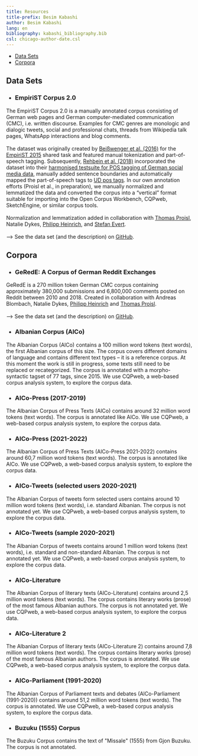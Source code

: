 ```yaml
---
title: Resources
title-prefix: Besim Kabashi
author: Besim Kabashi
lang: en
bibliography: kabashi_bibliography.bib
csl: chicago-author-date.csl
---
```


- [Data Sets](#data-sets)
- [Corpora](#corpora)


## Data Sets ##

- ### EmpiriST Corpus 2.0 ###
The EmpiriST Corpus 2.0 is a manually annotated corpus consisting of
German web pages and German computer-mediated communication (CMC),
i.e. written discourse. Examples for CMC genres are monologic and
dialogic tweets, social and professional chats, threads from Wikipedia
talk pages, WhatsApp interactions and blog comments.
\
\
The dataset was originally created by [Beißwenger et
al. (2016)](https://www.aclweb.org/anthology/W16-2606/) for the
[EmpiriST 2015](https://sites.google.com/site/empirist2015/) shared
task and featured manual tokenization and part-of-speech
tagging. Subsequently, [Rehbein et al.
(2018)](https://www.oeaw.ac.at/fileadmin/subsites/academiaecorpora/PDF/konvens18_03.pdf)
incorporated the dataset into their [harmonised testsuite for POS
tagging of German social media
data](https://www.cl.uni-heidelberg.de/~rehbein/tweeDe.mhtml),
manually added sentence boundaries and automatically mapped the
part-of-speech tags to [UD pos
tags](https://universaldependencies.org/u/pos/all.html). In our own
annotation efforts (Proisl et al., in preparation), we manually
normalized and lemmatized the data and converted the corpus into a
“vertical” format suitable for importing into the Open Corpus
Workbench, CQPweb, SketchEngine, or similar corpus tools.
\
\
Normalization and lemmatization added in collaboration with [Thomas
Proisl](https://thomas-proisl.de), Natalie Dykes, [Philipp
Heinrich](https://philipp-heinrich.eu/), and [Stefan
Evert](http://stefan-evert.de/).
\
\
–> See the data set (and the description) on
[GitHub](https://github.com/fau-klue/empirist-corpus).

## Corpora ##


- ### GeRedE: A Corpus of German Reddit Exchanges ###
GeRedE is a 270 million token German CMC corpus containing
approximately 380,000 submissions and 6,800,000 comments posted on
Reddit between 2010 and 2018.
Created in collaboration with Andreas Blombach, Natalie Dykes,
[Philipp Heinrich](https://philipp-heinrich.eu/) and [Thomas
Proisl](https://thomas-proisl.de/).
\
\
–> See the data set (and the description) on
[GitHub](https://github.com/fau-klue/german-reddit-korpus).


- ### Albanian Corpus (AlCo) ###
The Albanian Corpus (AlCo) contains a 100 million word tokens
(text words), the first Albanian corpus of this size. The corpus
covers different domains of language and contains different text types
– it is a reference corpus. At this moment the work is still in
progress, some texts still need to be replaced or recategorized. The
corpus is annotated with a morpho-syntactic tagset of 77 tags, since 2015.
We use CQPweb, a web-based corpus analysis system, to explore
the corpus data.

- ### AlCo-Press (2017-2019) ###
The Albanian Corpus of Press Texts (AlCo) contains around 32 million
word tokens (text words). The corpus is annotated like AlCo. We use
CQPweb, a web-based corpus analysis system, to explore the corpus
data.

- ### AlCo-Press (2021-2022) ###
The Albanian Corpus of Press Texts (AlCo-Press 2021-2022) contains around
60,7 million word tokens (text words). The corpus is annotated like AlCo.
We use CQPweb, a web-based corpus analysis system, to explore the corpus
data.

- ### AlCo-Tweets (selected users 2020-2021) ###
The Albanian Corpus of tweets form selected users contains around 10
million word tokens (text words), i.e. standard Albanian. The corpus
is not annotated yet.  We use CQPweb, a web-based corpus analysis
system, to explore the corpus data.

- ### AlCo-Tweets (sample 2020-2021) ###
The Albanian Corpus of tweets contains around 1 million word tokens
(text words), i.e. standard and non-standard Albanian. The corpus is
not annotated yet.  We use CQPweb, a web-based corpus analysis system,
to explore the corpus data.

- ### AlCo-Literature ###
The Albanian Corpus of literary texts
(AlCo-Literature) contains around 2,5 million word tokens (text
words). The corpus contains literary works (prose) of the most famous
Albanian authors. The corpus is not annotated yet.  We use CQPweb, a
web-based corpus analysis system, to explore the corpus data.

- ### AlCo-Literature 2 ###
The Albanian Corpus of literary texts
(AlCo-Literature 2) contains around 7,8 million word tokens (text
words). The corpus contains literary works (prose) of the most famous
Albanian authors. The corpus is annotated.  We use CQPweb, a
web-based corpus analysis system, to explore the corpus data.

- ### AlCo-Parliament (1991-2020) ###
The Albanian Corpus of Parliament texts and debates
(AlCo-Parliament (1991-2020)) contains around 51,2 million word tokens (text
words). The corpus is annotated. We use CQPweb, a
web-based corpus analysis system, to explore the corpus data.

- ### Buzuku (1555) Corpus ###
The Buzuku Corpus contains the text of "Missale" (1555) from Gjon
Buzuku. The corpus is not annotated.


<!-- ## News ## -->

